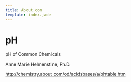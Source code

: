 ```yaml
---
title: About.com
template: index.jade
---
```


pH
==

pH of Common Chemicals

Anne Marie Helmenstine, Ph.D.

<http://chemistry.about.com/od/acidsbases/a/phtable.htm>
